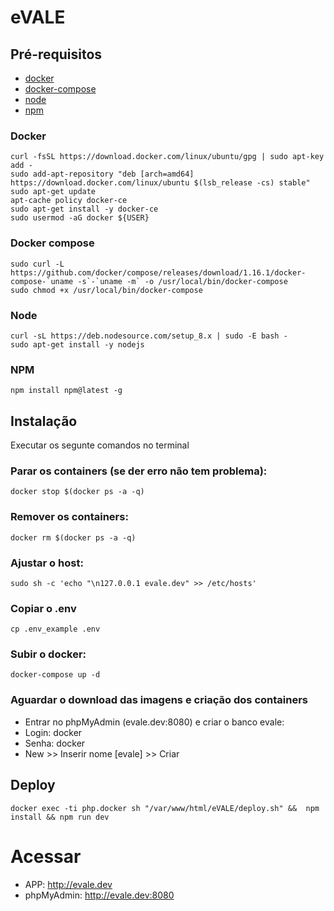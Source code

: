# eVALE

## Pré-requisitos
- [docker](#docker)
- [docker-compose](#docker-compose)
- [node](#node)
- [npm](#npm)

### Docker
```
curl -fsSL https://download.docker.com/linux/ubuntu/gpg | sudo apt-key add -
sudo add-apt-repository "deb [arch=amd64] https://download.docker.com/linux/ubuntu $(lsb_release -cs) stable"
sudo apt-get update
apt-cache policy docker-ce
sudo apt-get install -y docker-ce
sudo usermod -aG docker ${USER}
```

### Docker compose
```
sudo curl -L https://github.com/docker/compose/releases/download/1.16.1/docker-compose-`uname -s`-`uname -m` -o /usr/local/bin/docker-compose
sudo chmod +x /usr/local/bin/docker-compose
```

### Node
```
curl -sL https://deb.nodesource.com/setup_8.x | sudo -E bash -
sudo apt-get install -y nodejs
```

### NPM
```
npm install npm@latest -g
```

## Instalação
Executar os segunte comandos no terminal

### Parar os containers (se der erro não tem problema):
```
docker stop $(docker ps -a -q)
```

### Remover os containers:
```
docker rm $(docker ps -a -q)
```

### Ajustar o host:
```
sudo sh -c 'echo "\n127.0.0.1 evale.dev" >> /etc/hosts'
```

### Copiar o .env
```
cp .env_example .env
```

### Subir o docker:
```
docker-compose up -d
```

### Aguardar o download das imagens e criação dos containers
- Entrar no phpMyAdmin (evale.dev:8080) e criar o banco evale:
 - Login: docker
 - Senha: docker
- New >> Inserir nome [evale] >> Criar


## Deploy
```
docker exec -ti php.docker sh "/var/www/html/eVALE/deploy.sh" &&  npm install && npm run dev
```

# Acessar
- APP: http://evale.dev
- phpMyAdmin: http://evale.dev:8080